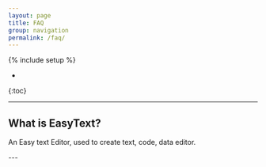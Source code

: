 ```yaml
---
layout: page
title: FAQ
group: navigation
permalink: /faq/
---
```

{% include setup %}

* 
{:toc}

---

What is EasyText?
---

An Easy text Editor, used to create text, code, data editor.

<div class="a-right"><a class="back-to-top" href="#top"><i class="glyphicon glyphicon-chevron-up"></i></a></div>
---
